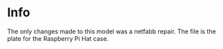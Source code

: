 # Info

The only changes made to this model was a netfabb repair. The file is the plate for the Raspberry Pi Hat case.